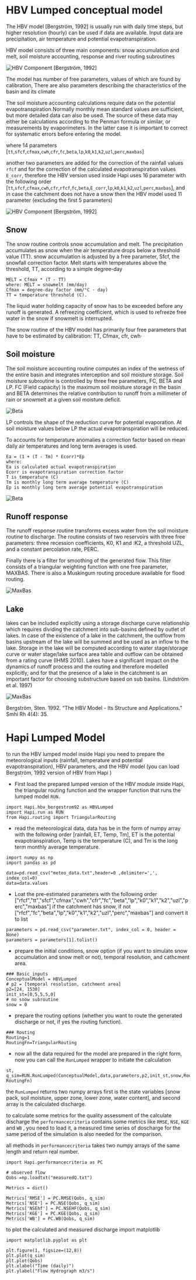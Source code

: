 # HBV Lumped conceptual model
The HBV model [Bergström, 1992] is usually run with daily time steps, but higher resolution (hourly) can be used if data are available. Input data are precipitation, air temperature and potential evapotranspiration.

HBV model consists of three main components:
snow accumulation and melt, soil moisture accounting, response and river routing subroutines

![HBV Component](../img/water_cycle.png)
[Bergström, 1992]

The model has number of free parameters, values of which are found by calibration, There are also parameters describing the characteristics of the basin and its climate

The soil moisture accounting calculations require data on the potential evapotranspiration.Normally monthly mean standard values are sufficient, but more detailed data can also
be used. The source of these data may either be calculations according to the Penman formula or similar, or measurements by evaporimeters. In the latter case it is important
to correct for systematic errors before entering the model.

where 14 parameters [`tt`,`sfcf`,`cfmax`,`cwh`,`cfr`,`fc`,`beta`,`lp`,`k0`,`k1`,`k2`,`uzl`,`perc`,`maxbas`]

another two parameters are added for the correction of the rainfall values `rfcf` and for the correction of the calculated evapotranspiration values `E_corr`, therefore the HBV version used inside Hapi uses 16 parameter with the following order 
[`tt`,`sfcf`,`cfmax`,`cwh`,`cfr`,`rfcf`,`fc`,`beta`,`E_corr`,`lp`,`k0`,`k1`,`k2`,`uzl`,`perc`,`maxbas`], and in case the catchment does not have a snow then the HBV model used 11 parameter (excluding the first 5 parameters)


![HBV Component](../img/HBV_buckets.png)
[Bergström, 1992]
## Snow
The snow routine controls snow accumulation and melt. The precipitation accumulates as snow when the air temperature drops below a threshold value (TT). snow accumulation is adjusted by a free parameter, Sfcf, the snowfall correction factor.
Melt starts with temperatures above the threshold, TT, according to a simple degree-day
```
MELT = Cfmax * (T - TT)
where: MELT = snowmelt (mm/day)
Cfmax = degree-day factor (mm/°C · day)
TT = temperature threshold (C).
```
The liquid water holding capacity of snow has to be exceeded before any runoff is generated. A refreezing coefficient, which is used to refreeze free water in the snow if snowmelt is interrupted.

The snow routine of the HBV model has primarily four free parameters that have to be estimated by calibration: TT, Cfmax, cfr, cwh· 

## Soil moisture
The soil moisture accounting routine computes an index of the wetness of the entire basin and integrates interception and soil moisture storage. Soil moisture subroutine is controlled by three free parameters, FC, BETA and LP. FC (Field capacity) is the maximum soil moisture storage in the basin and BETA determines the relative contribution to runoff from a millimeter of rain or snowmelt at a given soil moisture deficit. 

![Beta](../img/Beta.png)

LP controls the shape of the reduction curve for potential evaporation. At soil moisture values below LP the actual evapotranspiration will be reduced. 

To accounts for temperature anomalies a correction factor based on mean daily air temperatures and long term averages is used.
```
Ea = (1 + (T - Tm) * Ecorr)*Ep
where:
Ea is calculated actual evapotranspiration
Ecorr is evapotranspiration correction factor
T is temperature (C)
Tm is monthly long term average temperature (C)
Ep is monthly long term average potential evapotranspiration
```
![Beta](../img/Evapotranspiration.png)

## Runoff response
The runoff response routine transforms excess water from the soil moisture routine to discharge. The routine consists of two reservoirs with three free parameters: three recession coefficients, K0, K1 and :K2, a threshold UZL, and a constant percolation rate, PERC. 

Finally there is a filter for smoothing of the generated flow. This filter consists of a triangular weighting function with one free parameter, MAXBAS. There is also a Muskingum routing procedure available for flood routing.

![MaxBas](../img/maxbas.png)

## Lake

lakes can be included explicitly using a storage discharge curve relationship which requires dividing the catchment into sub-basins defined by outlet of lakes.
In case of the existence of a lake in the catchment, the outflow from basins upstream of the lake will be summed and be used as an inflow to the lake. 
Storage in the lake will be computed according to water stage/storage curve or water stage/lake surface area table and outflow can be obtained from a rating curve (IHMS 2010).
Lakes have a significant impact on the dynamics of runoff process and the routing and therefore modelled explicitly, and for that the presence of a lake in the catchment is an important factor for choosing substructure based on sub basins. (Lindström et al. 1997)

![MaxBas](../img/lake.png)

Bergström, Sten. 1992. “The HBV Model - Its Structure and Applications.” Smhi Rh 4(4): 35.

# Hapi Lumped Model

to run the HBV lumped model inside Hapi you need to prepare the meteorological inputs (rainfall, temperature and potential evapotranspiration), HBV parameters, and the HBV model (you can load Bergström, 1992 version of HBV from Hapi )

- First load the prepared lumped version of the HBV module inside Hapi, the triangular routing function and the wrapper function that runs the lumped model `RUN`.
```
import Hapi.hbv_bergestrom92 as HBVLumped
import Hapi.run as RUN
from Hapi.routing import TriangularRouting
```
- read the meteorological data, data has be in the form of numpy array with the following order [rainfall, ET, Temp, Tm], ET is the potential evapotranspiration, Temp is the temperature (C), and Tm is the long term monthly average temperature.
```
import numpy as np
import pandas as pd

data=pd.read_csv("meteo_data.txt",header=0 ,delimiter=',', index_col=0)
data=data.values
```
- Loat the pre-estimated parameters with the following order ["rfcf","tt","sfcf","cfmax","cwh","cfr","fc","beta","lp","k0","k1","k2","uzl","perc","maxbas"] if the catchment has snow, if not ["rfcf","fc","beta","lp","k0","k1","k2","uzl","perc","maxbas"] and convert it to list

```
parameters = pd.read_csv("parameter.txt", index_col = 0, header = None)
parameters = parameters[1].tolist()
```
- prepare the initial conditions, snow option (if you want to simulate snow accumulation and snow melt or not), temporal resolution, and cathcment area.
```
### Basic_inputs
ConceptualModel = HBVLumped
# p2 = [temporal resolution, catchment area]
p2=[24, 1530]
init_st=[0,5,5,5,0]
# no snow subroutine
snow = 0
```
- prepare the routing options (whether you want to route the generated discharge or not, if yes the routing function).
```
### Routing
Routing=1
RoutingFn=TriangularRouting
```
- now all the data required for the model are prepared in the right form, now you can call the `RunLumped` wrapper to initiate the calculation
```
st, q_sim=RUN.RunLumped(ConceptualModel,data,parameters,p2,init_st,snow,Routing, RoutingFn)
```
the `RunLumped` returns two numpy arrays first is the state variables [snow pack, soil moisture, upper zone, lower zone, water content], and second array is the calculated discharge.

to calculate some metrics for the quality assessment of the calculate discharge the `performancecriteria` contains some metrics like `RMSE`, `NSE`, `KGE` and `WB` , you need to load it, a measured time series of doscharge for the same period of the simulation is also needed for the comparison.

all methods in `performancecriteria` takes two numpy arrays of the same length and return real number.
```
import Hapi.performancecriteria as PC

# observed flow
Qobs =np.loadtxt("measuredQ.txt")

Metrics = dict()

Metrics['RMSE'] = PC.RMSE(Qobs, q_sim)
Metrics['NSE'] = PC.NSE(Qobs, q_sim)
Metrics['NSEhf'] = PC.NSEHF(Qobs, q_sim)
Metrics['KGE'] = PC.KGE(Qobs, q_sim)
Metrics['WB'] = PC.WB(Qobs, q_sim)
```
to plot the calculated and measured discharge import matplotlib

```
import matplotlib.pyplot as plt

plt.figure(1, figsize=(12,8))
plt.plot(q_sim)
plt.plot(Qobs)
plt.xlabel("Time (daily)")
plt.ylabel("Flow Hydrograph m3/s")
```